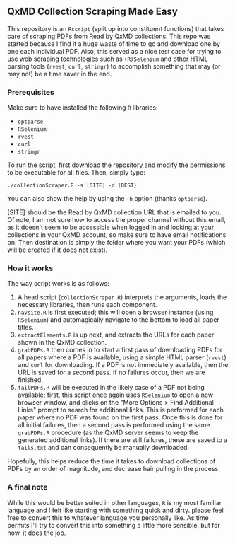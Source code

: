 ## QxMD Collection Scraping Made Easy

This repository is an `Rscript` (split up into constituent functions) that takes care of scraping PDFs from Read by QxMD collections. This repo was started because I find it a huge waste of time to go and download one by one each individual PDF. Also, this served as a nice test case for trying to use web scraping technologies such as `(R)Selenium` and other HTML parsing tools (`rvest`, `curl`, `stringr`) to accomplish something that may (or may not) be a time saver in the end.


### Prerequisites

Make sure to have installed the following `R` libraries:

- `optparse`
- `RSelenium`
- `rvest`
- `curl`
- `stringr`


To run the script, first download the repository and modify the permissions to be executable for all files. Then, simply type:

`./collectionScraper.R -s [SITE] -d [DEST}`

You can also show the help by using the `-h` option (thanks `optparse`).

[SITE] should be the Read by QxMD collection URL that is emailed to you. Of note, I am not sure how to access the proper channel without this email, as it doesn't seem to be accessible when logged in and looking at your collections in your QxMD account, so make sure to have email notifications on. Then destination is simply the folder where you want your PDFs (which will be created if it does not exist).


### How it works

The way script works is as follows:

1. A head script (`collectionScraper.R`) interprets the arguments, loads the necessary libraries, then runs each component.
2. `navsite.R` is first executed; this will open a browser instance (using `RSelenium`) and automagically navigate to the bottom to load all paper titles.
3. `extractElements.R` is up next, and extracts the URLs for each paper shown in the QxMD collection.
4. `grabPDFs.R` then comes in to start a first pass of downloading PDFs for all papers where a PDF is available, using a simple HTML parser (`rvest`) and `curl` for downloading. If a PDF is not immediately available, then the URL is saved for a second pass. If no failures occur, then we are finished.
5. `failPDFs.R` will be executed in the likely case of a PDF not being available; first, this script once again uses `RSelenium` to open a new browser window, and clicks on the "More Options > Find Additional Links" prompt to search for additional links. This is performed for each paper where no PDF was found on the first pass. Once this is done for all initial failures, then a second pass is performed using the same `grabPDFs.R` procedure (as the QxMD server seems to keep the generated additional links). If there are still failures, these are saved to a `fails.txt` and can consequently be manually downloaded.

Hopefully, this helps reduce the time it takes to download collections of PDFs by an order of magnitude, and decrease hair pulling in the process.


### A final note

While this would be better suited in other languages, `R` is my most familiar language and I felt like starting with something quick and dirty..please feel free to convert this to whatever language you personally like. As time permits I'll try to convert this into something a little more sensible, but for now, it does the job.
